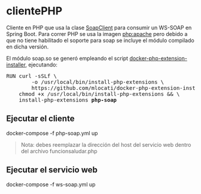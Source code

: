 # clientePHP
Cliente en PHP que usa la clase [SoapClient](https://www.php.net/manual/es/class.soapclient.php) para consumir un WS-SOAP en Spring Boot.
Para correr PHP se usa la imagen [php:apache](https://hub.docker.com/layers/php/library/php/apache/images/sha256-3a3ec64c3ac9c7aa6af79b0e167fefb4057d6dbf30d0d97fb9dc1e321038017c?context=explore) pero debido a que no tiene habilitado el soporte para soap se incluye el módulo compilado en dicha versión.

El módulo soap.so se generó empleando el script [docker-php-extension-installer](https://github.com/mlocati/docker-php-extension-installer), ejecutando:
<pre>
RUN curl -sSLf \
        -o /usr/local/bin/install-php-extensions \
        https://github.com/mlocati/docker-php-extension-installer/releases/latest/download/install-php-extensions && \
    chmod +x /usr/local/bin/install-php-extensions && \
    install-php-extensions <b>php-soap</b>
</pre>

## Ejecutar el cliente
docker-compose -f php-soap.yml up
> Nota: debes reemplazar la dirección del host del servicio web dentro del archivo funcionsaludar.php

## Ejecutar el servicio web
docker-compose -f ws-soap.yml up
